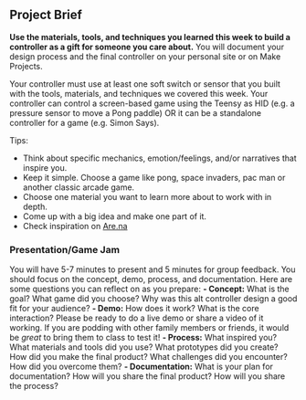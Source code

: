 ## Project Brief

**Use the materials, tools, and techniques you learned this week to build a controller as a gift for someone you care about.** You will document your design process and the final controller on your personal site or on Make Projects. 

Your controller must use at least one soft switch or sensor that you built with the tools, materials, and techniques we covered this week. Your controller can control a screen-based game using the Teensy as HID (e.g. a pressure sensor to move a Pong paddle) OR it can be a standalone controller for a game (e.g. Simon Says). 

Tips:
- Think about specific mechanics, emotion/feelings, and/or narratives that inspire you.
- Keep it simple. Choose a game like pong, space invaders, pac man or another classic arcade game. 
- Choose one material you want to learn more about to work with in depth.
- Come up with a big idea and make one part of it.
- Check inspiration on [Are.na](https://www.are.na/liza-stark/soft-arcade)

### Presentation/Game Jam
You will have 5-7 minutes to present and 5 minutes for group feedback. You should focus on the concept, demo, process, and documentation. Here are some questions you can reflect on as you prepare:
**- Concept:** What is the goal? What game did you choose? Why was this alt controller design a good fit for your audience?
**- Demo:** How does it work? What is the core interaction? Please be ready to do a live demo or share a video of it working. If you are podding with other family members or friends, it would be *great* to bring them to class to test it! 
**- Process:** What inspired you? What materials and tools did you use? What prototypes did you create? How did you make the final product? What challenges did you encounter? How did you overcome them?
**- Documentation:** What is your plan for documentation? How will you share the final product? How will you share the process?